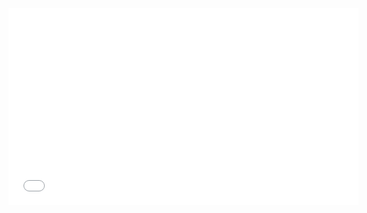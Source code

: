 
<iframe width="560" height="315" src="Comparison/Comparison.html" frameborder="0" allowfullscreen> </iframe>
